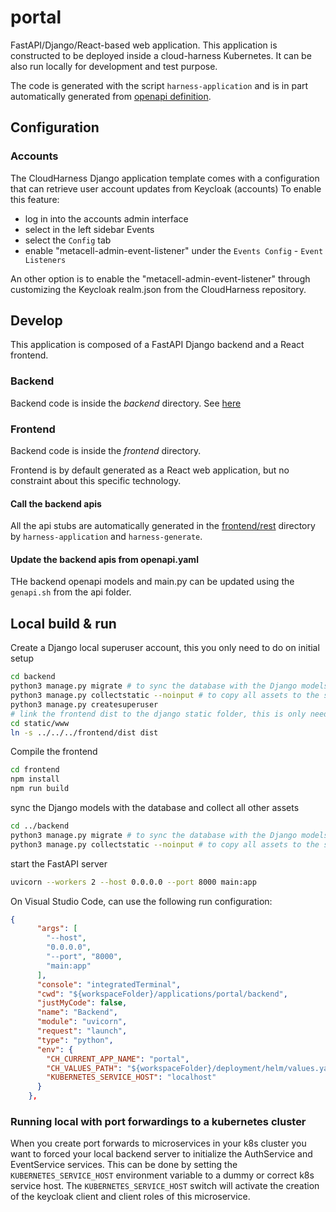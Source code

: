 # portal

FastAPI/Django/React-based web application.
This application is constructed to be deployed inside a cloud-harness Kubernetes.
It can be also run locally for development and test purpose.

The code is generated with the script `harness-application` and is in part automatically generated 
from [openapi definition](./api/openapi.yaml).

## Configuration

### Accounts

The CloudHarness Django application template comes with a configuration that can retrieve user account updates from Keycloak (accounts)
To enable this feature:
* log in into the accounts admin interface
* select in the left sidebar Events
* select the `Config` tab
* enable "metacell-admin-event-listener" under the `Events Config` - `Event Listeners`

An other option is to enable the "metacell-admin-event-listener" through customizing the Keycloak realm.json from the CloudHarness repository.

## Develop

This application is composed of a FastAPI Django backend and a React frontend.

### Backend

Backend code is inside the *backend* directory.
See [here](backend/README.md#Develop)

### Frontend

Backend code is inside the *frontend* directory.

Frontend is by default generated as a React web application, but no constraint about this specific technology.

#### Call the backend apis
All the api stubs are automatically generated in the [frontend/rest](frontend/rest) directory by `harness-application`
and `harness-generate`.

#### Update the backend apis from openapi.yaml
THe backend openapi models and main.py can be updated using the `genapi.sh` from the api folder.

## Local build & run
Create a Django local superuser account, this you only need to do on initial setup
```bash
cd backend
python3 manage.py migrate # to sync the database with the Django models
python3 manage.py collectstatic --noinput # to copy all assets to the static folder
python3 manage.py createsuperuser
# link the frontend dist to the django static folder, this is only needed once, frontend updates will automatically be applied
cd static/www
ln -s ../../../frontend/dist dist
```


Compile the frontend
```bash
cd frontend
npm install
npm run build
```


sync the Django models with the database and collect all other assets
```bash
cd ../backend
python3 manage.py migrate # to sync the database with the Django models
python3 manage.py collectstatic --noinput # to copy all assets to the static folder
```

start the FastAPI server
```bash
uvicorn --workers 2 --host 0.0.0.0 --port 8000 main:app
```

On Visual Studio Code, can use the following run configuration:

```json
{
      "args": [
        "--host",
        "0.0.0.0",
        "--port", "8000",
        "main:app"
      ],
      "console": "integratedTerminal",
      "cwd": "${workspaceFolder}/applications/portal/backend",
      "justMyCode": false,
      "name": "Backend",
      "module": "uvicorn",
      "request": "launch",
      "type": "python",
      "env": {
        "CH_CURRENT_APP_NAME": "portal",
        "CH_VALUES_PATH": "${workspaceFolder}/deployment/helm/values.yaml",
        "KUBERNETES_SERVICE_HOST": "localhost"
      }
    },
```


### Running local with port forwardings to a kubernetes cluster
When you create port forwards to microservices in your k8s cluster you want to forced your local backend server to initialize
the AuthService and EventService services.
This can be done by setting the `KUBERNETES_SERVICE_HOST` environment variable to a dummy or correct k8s service host.
The `KUBERNETES_SERVICE_HOST` switch will activate the creation of the keycloak client and client roles of this microservice.
